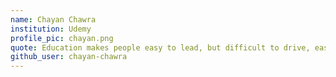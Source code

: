 ```yaml
---
name: Chayan Chawra
institution: Udemy
profile_pic: chayan.png
quote: Education makes people easy to lead, but difficult to drive, easy to govern, but impossible to enslave.
github_user: chayan-chawra
---
```

